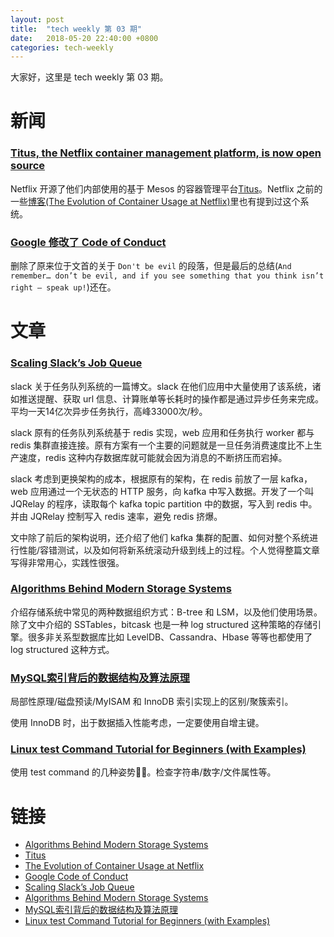 ```yaml
---
layout: post
title:  "tech weekly 第 03 期"
date:   2018-05-20 22:40:00 +0800
categories: tech-weekly
---
```


大家好，这里是 tech weekly 第 03 期。

# 新闻
### [Titus, the Netflix container management platform, is now open source](https://medium.com/netflix-techblog/titus-the-netflix-container-management-platform-is-now-open-source-f868c9fb5436)

Netflix 开源了他们内部使用的基于 Mesos 的容器管理平台[Titus](https://github.com/Netflix/titus)。Netflix 之前的一些[博客(The Evolution of Container Usage at Netflix)](https://medium.com/netflix-techblog/the-evolution-of-container-usage-at-netflix-3abfc096781b)里也有提到过这个系统。

### [Google 修改了 Code of Conduct](https://abc.xyz/investor/other/google-code-of-conduct.html)

删除了原来位于文首的关于 `Don't be evil` 的段落，但是最后的总结(`And remember… don’t be evil, and if you see something that you think isn’t right – speak up!`)还在。

# 文章
### [Scaling Slack’s Job Queue](https://slack.engineering/scaling-slacks-job-queue-687222e9d100 )

slack 关于任务队列系统的一篇博文。slack 在他们应用中大量使用了该系统，诸如推送提醒、获取 url 信息、计算账单等长耗时的操作都是通过异步任务来完成。平均一天14亿次异步任务执行，高峰33000次/秒。

slack 原有的任务队列系统基于 redis 实现，web 应用和任务执行 worker 都与 redis 集群直接连接。原有方案有一个主要的问题就是一旦任务消费速度比不上生产速度，redis 这种内存数据库就可能就会因为消息的不断挤压而宕掉。

slack 考虑到更换架构的成本，根据原有的架构，在 redis 前放了一层 kafka，web 应用通过一个无状态的 HTTP 服务，向 kafka 中写入数据。开发了一个叫 JQRelay 的程序，读取每个 kafka topic partition 中的数据，写入到 redis 中。并由 JQRelay 控制写入 redis 速率，避免 redis 挤爆。

文中除了前后的架构说明，还介绍了他们 kafka 集群的配置、如何对整个系统进行性能/容错测试，以及如何将新系统滚动升级到线上的过程。个人觉得整篇文章写得非常用心，实践性很强。


### [Algorithms Behind Modern Storage Systems](https://queue.acm.org/detail.cfm?id=3220266)

介绍存储系统中常见的两种数据组织方式：B-tree 和 LSM，以及他们使用场景。除了文中介绍的 SSTables，bitcask 也是一种 log structured 这种策略的存储引擎。很多非关系型数据库比如 LevelDB、Cassandra、Hbase 等等也都使用了 log structured 这种方式。


### [MySQL索引背后的数据结构及算法原理](http://blog.codinglabs.org/articles/theory-of-mysql-index.html )

局部性原理/磁盘预读/MyISAM 和 InnoDB 索引实现上的区别/聚簇索引。

使用 InnoDB 时，出于数据插入性能考虑，一定要使用自增主键。

### [Linux test Command Tutorial for Beginners (with Examples)](https://www.howtoforge.com/linux-test-command/)

使用 test command 的几种姿势。检查字符串/数字/文件属性等。

# 链接

- [Algorithms Behind Modern Storage Systems](https://queue.acm.org/detail.cfm?id=3220266)
- [Titus](https://github.com/Netflix/titus)
- [The Evolution of Container Usage at Netflix](https://medium.com/netflix-techblog/the-evolution-of-container-usage-at-netflix-3abfc096781b)
- [Google Code of Conduct](https://abc.xyz/investor/other/google-code-of-conduct.html)
- [Scaling Slack’s Job Queue](https://slack.engineering/scaling-slacks-job-queue-687222e9d100 )
- [Algorithms Behind Modern Storage Systems](https://queue.acm.org/detail.cfm?id=3220266)
- [MySQL索引背后的数据结构及算法原理](http://blog.codinglabs.org/articles/theory-of-mysql-index.html )
- [Linux test Command Tutorial for Beginners (with Examples)](https://www.howtoforge.com/linux-test-command/)